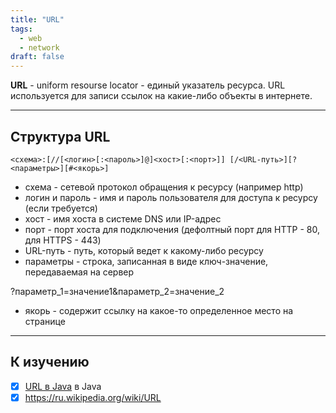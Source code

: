 ```yaml
---
title: "URL"
tags:
  - web
  - network
draft: false
---
```


**URL** - uniform resourse locator - единый указатель ресурса.
URL используется для записи ссылок на какие-либо объекты в интернете.

---
## Структура URL

```
<схема>:[//[<логин>[:<пароль>]@]<хост>[:<порт>]] [/<URL-путь>][?<параметры>][#<якорь>]
```

- схема - сетевой протокол обращения к ресурсу (например http)
- логин и пароль - имя и пароль пользователя для доступа к ресурсу (если требуется)
- хост - имя хоста в системе DNS или IP-адрес
- порт - порт хоста для подключения (дефолтный порт для HTTP - 80, для HTTPS - 443)
- URL-путь - путь, который ведет к какому-либо ресурсу
- параметры - строка, записанная в виде ключ-значение, передаваемая на сервер

?параметр_1=значение1&параметр_2=значение_2

- якорь - содержит ссылку на какое-то определенное место на странице

---
## К изучению

- [X] [URL в Java](../java/url.md) в Java
- [X] https://ru.wikipedia.org/wiki/URL